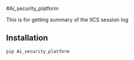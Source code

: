 #Ai_security_platform

This is for getting summary of the IICS session log

## Installation
```bash
pip Ai_security_platform
